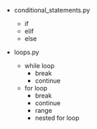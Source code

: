 - conditional_statements.py

  - if
  - elif
  - else

- loops.py
  - while loop
    - break
    - continue
  - for loop
    - break
    - continue
    - range
    - nested for loop
